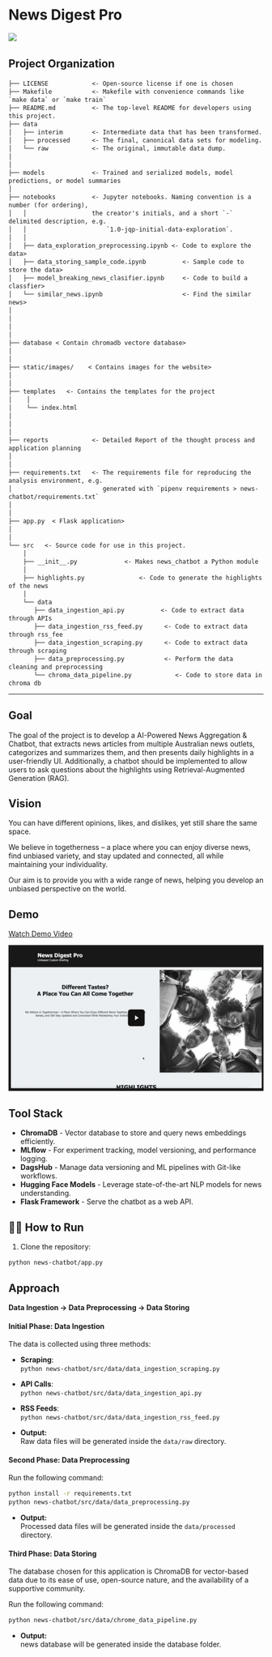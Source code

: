 # News Digest Pro

<a target="_blank" href="https://cookiecutter-data-science.drivendata.org/">
    <img src="https://img.shields.io/badge/CCDS-Project%20template-328F97?logo=cookiecutter" />
</a>

## Project Organization

```
├── LICENSE            <- Open-source license if one is chosen
├── Makefile           <- Makefile with convenience commands like `make data` or `make train`
├── README.md          <- The top-level README for developers using this project.
├── data
│   ├── interim        <- Intermediate data that has been transformed.
│   ├── processed      <- The final, canonical data sets for modeling.
│   └── raw            <- The original, immutable data dump.
│
│
├── models             <- Trained and serialized models, model predictions, or model summaries
│
├── notebooks          <- Jupyter notebooks. Naming convention is a number (for ordering),
│   │                  the creator's initials, and a short `-` delimited description, e.g.
│   │                      `1.0-jqp-initial-data-exploration`.
│   │
│   ├── data_exploration_preprocessing.ipynb <- Code to explore the data>
│   ├── data_storing_sample_code.ipynb          <- Sample code to store the data>
│   ├── model_breaking_news_clasifier.ipynb     <- Code to build a classfier>
│   └── similar_news.ipynb                      <- Find the similar news>
│
│
│
│
├── database < Contain chromadb vectore database>
│
│
├── static/images/    < Contains images for the website>
│
│
├── templates   <- Contains the templates for the project
│    │
│    └── index.html
│
│
│
├── reports            <- Detailed Report of the thought process and application planning
│
│
├── requirements.txt   <- The requirements file for reproducing the analysis environment, e.g.
│                         generated with `pipenv requirements > news-chatbot/requirements.txt`
│
│
├── app.py  < Flask application>
│
│
└── src   <- Source code for use in this project.
    │
    ├── __init__.py             <- Makes news_chatbot a Python module
    │
    ├── highlights.py               <- Code to generate the highlights of the news
    │
    └── data
       ├── data_ingestion_api.py          <- Code to extract data through APIs
       ├── data_ingestion_rss_feed.py      <- Code to extract data through rss_fee
       ├── data_ingestion_scraping.py      <- Code to extract data through scraping
       ├── data_preprocessing.py           <- Perform the data cleaning and preprocessing
       └── chroma_data_pipeline.py            <- Code to store data in chroma db
```

---

## Goal

The goal of the project is to develop a AI-Powered News Aggregation & Chatbot, that extracts news articles from multiple Australian news outlets, categorizes and summarizes them, and then presents daily highlights in a user-friendly UI. Additionally, a chatbot should be implemented to allow users to ask questions about the highlights using Retrieval-Augmented Generation (RAG).

## Vision

You can have different opinions, likes, and dislikes, yet still share the same space.

We believe in togetherness – a place where you can enjoy diverse news, find unbiased variety, and stay updated and connected, all while maintaining your individuality.

Our aim is to provide you with a wide range of news, helping you develop an unbiased perspective on the world.

## Demo

[Watch Demo Video](https://drive.google.com/file/d/1TZn3zVqs6xAfZnZ4S9scCtmJKepuLIqy/view?usp=sharing)

![alt text](image.png)

## Tool Stack

- **ChromaDB** - Vector database to store and query news embeddings efficiently.
- **MLflow** - For experiment tracking, model versioning, and performance logging.
- **DagsHub** - Manage data versioning and ML pipelines with Git-like workflows.
- **Hugging Face Models** - Leverage state-of-the-art NLP models for news understanding.
- **Flask Framework** - Serve the chatbot as a web API.

## 🏃‍♂️ How to Run

1. Clone the repository:

```bash
python news-chatbot/app.py

```

## Approach

**Data Ingestion → Data Preprocessing → Data Storing**

#### Initial Phase: Data Ingestion

The data is collected using three methods:

- **Scraping**:  
  `python news-chatbot/src/data/data_ingestion_scraping.py`
- **API Calls**:  
  `python news-chatbot/src/data/data_ingestion_api.py`
- **RSS Feeds**:  
  `python news-chatbot/src/data/data_ingestion_rss_feed.py`

- **Output:**  
   Raw data files will be generated inside the `data/raw` directory.

#### Second Phase: Data Preprocessing

Run the following command:

```bash
python install -r requirements.txt
python news-chatbot/src/data/data_preprocessing.py

```

- **Output:**  
   Processed data files will be generated inside the `data/processed` directory.

#### Third Phase: Data Storing

The database chosen for this application is ChromaDB for vector-based data due to its ease of use, open-source nature, and the availability of a supportive community.

Run the following command:

```bash
python news-chatbot/src/data/chrome_data_pipeline.py

```

- **Output:**  
   news database will be generated inside the database folder.
